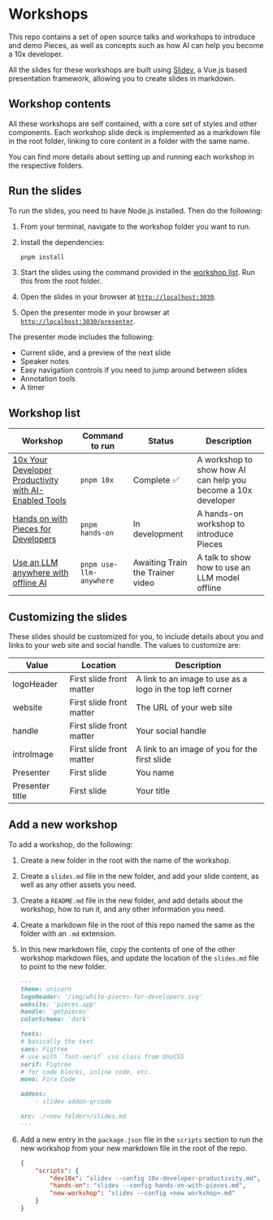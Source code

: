 # Workshops

This repo contains a set of open source talks and workshops to introduce and demo Pieces, as well as concepts such as how AI can help you become a 10x developer.

All the slides for these workshops are built using [Slidev](https://sli.dev/), a Vue.js based presentation framework, allowing you to create slides in markdown.

## Workshop contents

All these workshops are self contained, with a core set of styles and other components. Each workshop slide deck is implemented as a markdown file in the root folder, linking to core content in a folder with the same name.

You can find more details about setting up and running each workshop in the respective folders.

## Run the slides

To run the slides, you need to have Node.js installed. Then do the following:

1. From your terminal, navigate to the workshop folder you want to run.
1. Install the dependencies:

    ```bash
    pnpm install
    ```

1. Start the slides using the command provided in the [workshop list](#workshop-list). Run this from the root folder.
1. Open the slides in your browser at [`http://localhost:3030`](http://localhost:3030).
1. Open the presenter mode in your browser at [`http://localhost:3030/presenter`](http://localhost:3030/presenter).

The presenter mode includes the following:

- Current slide, and a preview of the next slide
- Speaker notes
- Easy navigation controls if you need to jump around between slides
- Annotation tools
- A timer

## Workshop list

| Workshop | Command to run | Status | Description |
| -------- | -------------- | ------ | ----------- |
| [10x Your Developer Productivity with AI-Enabled Tools](./10x-developer-productivity) | `pnpm 10x` | Complete ✅ | A workshop to show how AI can help you become a 10x developer |
| [Hands on with Pieces for Developers](./hands-on-with-pieces)                         | `pnpm hands-on` | In development | A hands-on workshop to introduce Pieces |
| [Use an LLM anywhere with offline AI](./use-llm-anywhere)                             | `pnpm use-llm-anywhere` | Awaiting Train the Trainer video | A talk to show how to use an LLM model offline |

## Customizing the slides

These slides should be customized for you, to include details about you and links to your web site and social handle. The values to customize are:

| Value           | Location                 | Description |
| --------------- | ------------------------ | --- |
| logoHeader      | First slide front matter | A link to an image to use as a logo in the top left corner |
| website         | First slide front matter | The URL of your web site |
| handle          | First slide front matter | Your social handle |
| introImage      | First slide front matter | A link to an image of you for the first slide |
| Presenter       | First slide              | You name |
| Presenter title | First slide              | Your title |

## Add a new workshop

To add a workshop, do the following:

1. Create a new folder in the root with the name of the workshop.
1. Create a `slides.md` file in the new folder, and add your slide content, as well as any other assets you need.
1. Create a `README.md` file in the new folder, and add details about the workshop, how to run it, and any other information you need.
1. Create a markdown file in the root of this repo named the same as the folder with an `.md` extension.
1. In this new markdown file, copy the contents of one of the other workshop markdown files, and update the location of the `slides.md` file to point to the new folder.

    ```markdown
    ---
    theme: unicorn
    logoHeader: '/img/white-pieces-for-developers.svg'
    website: 'pieces.app'
    handle: 'getpieces'
    colorSchema: 'dark'

    fonts:
    # basically the text
    sans: Figtree
    # use with `font-serif` css class from UnoCSS
    serif: Figtree
    # for code blocks, inline code, etc.
    mono: Fira Code

    addons:
        - slidev-addon-qrcode

    src: ./<new folder>/slides.md
    ---
    ```

1. Add a new entry in the `package.json` file in the `scripts` section to run the new workshop from your new markdown file in the root of the repo.
    
    ```json
    {
        "scripts": {
            "dev10x": "slidev --config 10x-developer-productivity.md",
            "hands-on": "slidev --config hands-on-with-pieces.md",
            "new-workshop": "slidev --config <new workshop>.md"
        }
    }
    ```
